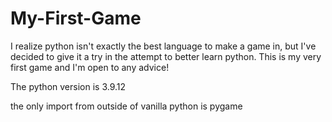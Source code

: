 # My-First-Game
I realize python isn't exactly the best language to make a game in, but I've decided to give it a try in the attempt to better learn python. 
This is my very first game and I'm open to any advice!

The python version is 3.9.12

the only import from outside of vanilla python is pygame
